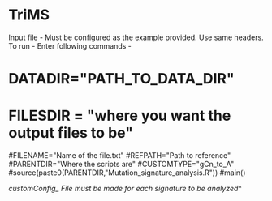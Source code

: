 # TriMS

Input file - Must be configured as the example provided. Use same headers.
To run -  Enter following commands - 

# DATADIR="PATH_TO_DATA_DIR"
# FILESDIR = "where you want the output files to be"
#FILENAME="Name of the file.txt"
#REFPATH="Path to reference"
#PARENTDIR="Where the scripts are"
#CUSTOMTYPE="gCn_to_A"
#source(paste0(PARENTDIR,"Mutation_signature_analysis.R"))
#main()

**customConfig_* File must be made for each signature to be analyzed**
